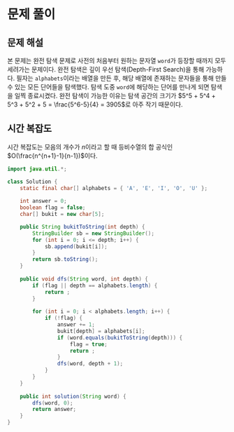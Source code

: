 # 문제 풀이

## 문제 해설

본 문제는 완전 탐색 문제로 사전의 처음부터 원하는 문자열 `word`가 등장할 때까지 모두 세려가는 문제이다. 완전 탐색은 깊이 우선 탐색(Depth-First Search)을 통해 가능하다. 필자는 `alphabets`이라는 배열을 만든 후, 해당 배열에 존재하는 문자들을 통해 만들 수 있는 모든 단어들을 탐색했다. 탐색 도중 `word`에 해당하는 단어를 만나게 되면 탐색을 일찍 종료시켰다. 완전 탐색이 가능한 이유는 탐색 공간의 크기가 $5^5 + 5^4 + 5^3 + 5^2 + 5 = \frac{5^6-5}{4} = 3905$로 아주 작기 때문이다.

## 시간 복잡도

시간 복잡도는 모음의 개수가 $n$이라고 할 때 등비수열의 합 공식인 $O(\frac{n^{n+1}-1}{n-1})$이다.

```java
import java.util.*;

class Solution {
    static final char[] alphabets = { 'A', 'E', 'I', 'O', 'U' }; 
    
    int answer = 0;
    boolean flag = false;
    char[] bukit = new char[5];

    public String bukitToString(int depth) {
        StringBuilder sb = new StringBuilder();
        for (int i = 0; i <= depth; i++) {
            sb.append(bukit[i]);
        }
        return sb.toString();
    }
    
    public void dfs(String word, int depth) {
        if (flag || depth == alphabets.length) {
            return ;    
        }
        
        for (int i = 0; i < alphabets.length; i++) {
            if (!flag) {
                answer += 1;
                bukit[depth] = alphabets[i];
                if (word.equals(bukitToString(depth))) {
                    flag = true;
                    return ;
                }
                dfs(word, depth + 1);
            }
        }
    }
    
    public int solution(String word) {
        dfs(word, 0);
        return answer;
    }
}
```